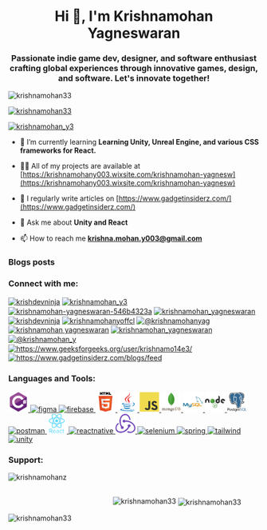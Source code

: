 <h1 align="center">Hi 👋, I'm Krishnamohan Yagneswaran</h1>
<h3 align="center">Passionate indie game dev, designer, and software enthusiast crafting global experiences through innovative games, design, and software. Let's innovate together!</h3>

<p align="left"> <img src="https://komarev.com/ghpvc/?username=krishnamohan33&label=Profile%20views&color=0e75b6&style=flat" alt="krishnamohan33" /> </p>

<p align="left"> <a href="https://github.com/ryo-ma/github-profile-trophy"><img src="https://github-profile-trophy.vercel.app/?username=krishnamohan33" alt="krishnamohan33" /></a> </p>

<p align="left"> <a href="https://twitter.com/krishnamohan_y3" target="blank"><img src="https://img.shields.io/twitter/follow/krishnamohan_y3?logo=twitter&style=for-the-badge" alt="krishnamohan_y3" /></a> </p>

- 🌱 I’m currently learning **Learning Unity, Unreal Engine, and various CSS frameworks for React.**

- 👨‍💻 All of my projects are available at [https://krishnamohany003.wixsite.com/krishnamohan-yagnesw](https://krishnamohany003.wixsite.com/krishnamohan-yagnesw)

- 📝 I regularly write articles on [https://www.gadgetinsiderz.com/](https://www.gadgetinsiderz.com/)

- 💬 Ask me about **Unity and React**

- 📫 How to reach me **krishna.mohan.y003@gmail.com**

### Blogs posts
<!-- BLOG-POST-LIST:START -->
<!-- BLOG-POST-LIST:END -->

<h3 align="left">Connect with me:</h3>
<p align="left">
<a href="https://dev.to/krishdevninja" target="blank"><img align="center" src="https://raw.githubusercontent.com/rahuldkjain/github-profile-readme-generator/master/src/images/icons/Social/devto.svg" alt="krishdevninja" height="30" width="40" /></a>
<a href="https://twitter.com/krishnamohan_y3" target="blank"><img align="center" src="https://raw.githubusercontent.com/rahuldkjain/github-profile-readme-generator/master/src/images/icons/Social/twitter.svg" alt="krishnamohan_y3" height="30" width="40" /></a>
<a href="https://linkedin.com/in/krishnamohan-yagneswaran-546b4323a" target="blank"><img align="center" src="https://raw.githubusercontent.com/rahuldkjain/github-profile-readme-generator/master/src/images/icons/Social/linked-in-alt.svg" alt="krishnamohan-yagneswaran-546b4323a" height="30" width="40" /></a>
<a href="https://instagram.com/krishnamohan_yagneswaran" target="blank"><img align="center" src="https://raw.githubusercontent.com/rahuldkjain/github-profile-readme-generator/master/src/images/icons/Social/instagram.svg" alt="krishnamohan_yagneswaran" height="30" width="40" /></a>
<a href="https://dribbble.com/krishdevninja" target="blank"><img align="center" src="https://raw.githubusercontent.com/rahuldkjain/github-profile-readme-generator/master/src/images/icons/Social/dribbble.svg" alt="krishdevninja" height="30" width="40" /></a>
<a href="https://www.behance.net/krishnamohanyoffcl" target="blank"><img align="center" src="https://raw.githubusercontent.com/rahuldkjain/github-profile-readme-generator/master/src/images/icons/Social/behance.svg" alt="krishnamohanyoffcl" height="30" width="40" /></a>
<a href="https://medium.com/@krishnamohanyag" target="blank"><img align="center" src="https://raw.githubusercontent.com/rahuldkjain/github-profile-readme-generator/master/src/images/icons/Social/medium.svg" alt="@krishnamohanyag" height="30" width="40" /></a>
<a href="https://www.youtube.com/c/krishnamohan yagneswaran" target="blank"><img align="center" src="https://raw.githubusercontent.com/rahuldkjain/github-profile-readme-generator/master/src/images/icons/Social/youtube.svg" alt="krishnamohan yagneswaran" height="30" width="40" /></a>
<a href="https://www.leetcode.com/krishnamohan_yagneswaran" target="blank"><img align="center" src="https://raw.githubusercontent.com/rahuldkjain/github-profile-readme-generator/master/src/images/icons/Social/leet-code.svg" alt="krishnamohan_yagneswaran" height="30" width="40" /></a>
<a href="https://www.hackerearth.com/@krishnamohan_y" target="blank"><img align="center" src="https://raw.githubusercontent.com/rahuldkjain/github-profile-readme-generator/master/src/images/icons/Social/hackerearth.svg" alt="@krishnamohan_y" height="30" width="40" /></a>
<a href="https://auth.geeksforgeeks.org/user/https://www.geeksforgeeks.org/user/krishnamo14e3/" target="blank"><img align="center" src="https://raw.githubusercontent.com/rahuldkjain/github-profile-readme-generator/master/src/images/icons/Social/geeks-for-geeks.svg" alt="https://www.geeksforgeeks.org/user/krishnamo14e3/" height="30" width="40" /></a>
<a href="/https://www.gadgetinsiderz.com/blogs/feed" target="blank"><img align="center" src="https://raw.githubusercontent.com/rahuldkjain/github-profile-readme-generator/master/src/images/icons/Social/rss.svg" alt="https://www.gadgetinsiderz.com/blogs/feed" height="30" width="40" /></a>
</p>

<h3 align="left">Languages and Tools:</h3>
<p align="left"> <a href="https://www.w3schools.com/cs/" target="_blank" rel="noreferrer"> <img src="https://raw.githubusercontent.com/devicons/devicon/master/icons/csharp/csharp-original.svg" alt="csharp" width="40" height="40"/> </a> <a href="https://www.figma.com/" target="_blank" rel="noreferrer"> <img src="https://www.vectorlogo.zone/logos/figma/figma-icon.svg" alt="figma" width="40" height="40"/> </a> <a href="https://firebase.google.com/" target="_blank" rel="noreferrer"> <img src="https://www.vectorlogo.zone/logos/firebase/firebase-icon.svg" alt="firebase" width="40" height="40"/> </a> <a href="https://www.w3.org/html/" target="_blank" rel="noreferrer"> <img src="https://raw.githubusercontent.com/devicons/devicon/master/icons/html5/html5-original-wordmark.svg" alt="html5" width="40" height="40"/> </a> <a href="https://www.java.com" target="_blank" rel="noreferrer"> <img src="https://raw.githubusercontent.com/devicons/devicon/master/icons/java/java-original.svg" alt="java" width="40" height="40"/> </a> <a href="https://developer.mozilla.org/en-US/docs/Web/JavaScript" target="_blank" rel="noreferrer"> <img src="https://raw.githubusercontent.com/devicons/devicon/master/icons/javascript/javascript-original.svg" alt="javascript" width="40" height="40"/> </a> <a href="https://www.mongodb.com/" target="_blank" rel="noreferrer"> <img src="https://raw.githubusercontent.com/devicons/devicon/master/icons/mongodb/mongodb-original-wordmark.svg" alt="mongodb" width="40" height="40"/> </a> <a href="https://www.mysql.com/" target="_blank" rel="noreferrer"> <img src="https://raw.githubusercontent.com/devicons/devicon/master/icons/mysql/mysql-original-wordmark.svg" alt="mysql" width="40" height="40"/> </a> <a href="https://nodejs.org" target="_blank" rel="noreferrer"> <img src="https://raw.githubusercontent.com/devicons/devicon/master/icons/nodejs/nodejs-original-wordmark.svg" alt="nodejs" width="40" height="40"/> </a> <a href="https://www.postgresql.org" target="_blank" rel="noreferrer"> <img src="https://raw.githubusercontent.com/devicons/devicon/master/icons/postgresql/postgresql-original-wordmark.svg" alt="postgresql" width="40" height="40"/> </a> <a href="https://postman.com" target="_blank" rel="noreferrer"> <img src="https://www.vectorlogo.zone/logos/getpostman/getpostman-icon.svg" alt="postman" width="40" height="40"/> </a> <a href="https://reactjs.org/" target="_blank" rel="noreferrer"> <img src="https://raw.githubusercontent.com/devicons/devicon/master/icons/react/react-original-wordmark.svg" alt="react" width="40" height="40"/> </a> <a href="https://reactnative.dev/" target="_blank" rel="noreferrer"> <img src="https://reactnative.dev/img/header_logo.svg" alt="reactnative" width="40" height="40"/> </a> <a href="https://redux.js.org" target="_blank" rel="noreferrer"> <img src="https://raw.githubusercontent.com/devicons/devicon/master/icons/redux/redux-original.svg" alt="redux" width="40" height="40"/> </a> <a href="https://www.selenium.dev" target="_blank" rel="noreferrer"> <img src="https://raw.githubusercontent.com/detain/svg-logos/780f25886640cef088af994181646db2f6b1a3f8/svg/selenium-logo.svg" alt="selenium" width="40" height="40"/> </a> <a href="https://spring.io/" target="_blank" rel="noreferrer"> <img src="https://www.vectorlogo.zone/logos/springio/springio-icon.svg" alt="spring" width="40" height="40"/> </a> <a href="https://tailwindcss.com/" target="_blank" rel="noreferrer"> <img src="https://www.vectorlogo.zone/logos/tailwindcss/tailwindcss-icon.svg" alt="tailwind" width="40" height="40"/> </a> <a href="https://unity.com/" target="_blank" rel="noreferrer"> <img src="https://www.vectorlogo.zone/logos/unity3d/unity3d-icon.svg" alt="unity" width="40" height="40"/> </a> </p>

<h3 align="left">Support:</h3>
<p><a href="https://www.buymeacoffee.com/krishnamohanz"> <img align="left" src="https://cdn.buymeacoffee.com/buttons/v2/default-yellow.png" height="50" width="210" alt="krishnamohanz" /></a></p><br><br>

<p><img align="left" src="https://github-readme-stats.vercel.app/api/top-langs?username=krishnamohan33&show_icons=true&locale=en&layout=compact" alt="krishnamohan33" /></p>

<p>&nbsp;<img align="center" src="https://github-readme-stats.vercel.app/api?username=krishnamohan33&show_icons=true&locale=en" alt="krishnamohan33" /></p>

<p><img align="center" src="https://github-readme-streak-stats.herokuapp.com/?user=krishnamohan33&" alt="krishnamohan33" /></p>
